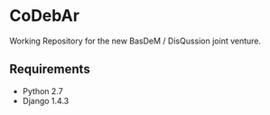 CoDebAr
=======

Working Repository for the new BasDeM / DisQussion joint venture.


Requirements
------------
* Python 2.7
* Django 1.4.3
